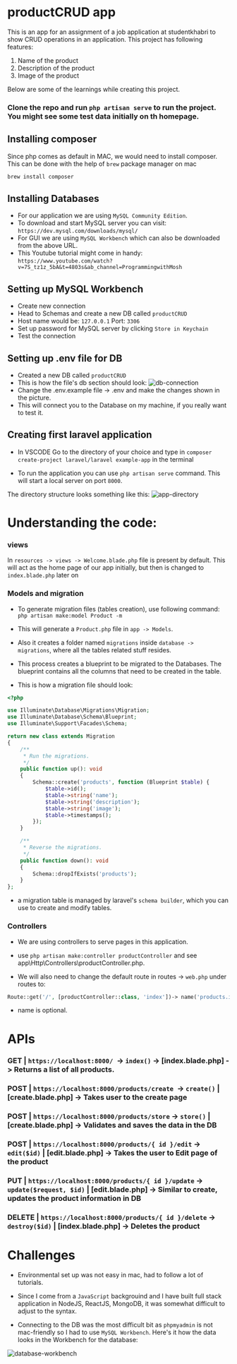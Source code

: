 # productCRUD app

This is an app for an assignment of a job application at studentkhabri to show CRUD operations in an application. This project has following features:

1. Name of the product
2. Description of the product
3. Image of the product

Below are some of the learnings while creating this project.

### Clone the repo and run `php artisan serve` to run the project. You might see some test data initially on th homepage.

## Installing composer

Since php comes as default in MAC, we would need to install composer.
This can be done with the help of `brew` package manager on mac

```bash
brew install composer
```

## Installing Databases

-   For our application we are using `MySQL Community Edition`.
-   To download and start MySQL server you can visit: `https://dev.mysql.com/downloads/mysql/`
-   For GUI we are using `MySQL Workbench` which can also be downloaded from the above URL.
-   This Youtube tutorial might come in handy: `https://www.youtube.com/watch?v=7S_tz1z_5bA&t=4803s&ab_channel=ProgrammingwithMosh`

## Setting up MySQL Workbench

-   Create new connection
-   Head to Schemas and create a new DB called `productCRUD`
-   Host name would be: `127.0.0.1` Port: `3306`
-   Set up password for MySQL server by clicking `Store in Keychain`
-   Test the connection

## Setting up .env file for DB

-   Created a new DB called `productCRUD`
-   This is how the file's db section should look:
    ![db-connection](./Screenshots/db-connection.png)
- Change the .env.example file -> .env and make the changes shown in the picture.
- This will connect you to the Database on my machine, if you really want to test it.

## Creating first laravel application

-   In VSCODE Go to the directory of your choice and type in `composer create-project laravel/laravel example-app` in the terminal

-   To run the application you can use `php artisan serve` command. This will start a local server on port `8000`.

The directory structure looks something like this:
![app-directory](./Screenshots/app-directory.png)

# Understanding the code:

### views

In `resources -> views -> Welcome.blade.php` file is present by default. This will act as the home page of our app initially, but then is changed to `index.blade.php` later on

### Models and migration

-   To generate migration files (tables creation), use following command:
    `php artisan make:model Product -m`
-   This will generate a `Product.php` file in `app -> Models`.

-   Also it creates a folder named `migrations` inside `database -> migrations`, where all the tables related stuff resides.

-   This process creates a blueprint to be migrated to the Databases. The blueprint contains all the columns that need to be created in the table.

-   This is how a migration file should look:

```php
<?php

use Illuminate\Database\Migrations\Migration;
use Illuminate\Database\Schema\Blueprint;
use Illuminate\Support\Facades\Schema;

return new class extends Migration
{
    /**
     * Run the migrations.
     */
    public function up(): void
    {
        Schema::create('products', function (Blueprint $table) {
            $table->id();
            $table->string('name');
            $table->string('description');
            $table->string('image');
            $table->timestamps();
        });
    }

    /**
     * Reverse the migrations.
     */
    public function down(): void
    {
        Schema::dropIfExists('products');
    }
};
```

- a migration table is managed by laravel's `schema builder`, which you can use to create and modify tables.

### Controllers

-   We are using controllers to serve pages in this application.

-   use `php artisan make:controller productController` and see app\Http\Controllers\productController.php.

-   We will also need to change the default route in routes -> `web.php` under routes to:

```php
Route::get('/', [productController::class, 'index'])-> name('products.index');
```

- name is optional.

# APIs

### GET | `https://localhost:8000/ `-> `index()` -> [index.blade.php]  -> Returns a list of all products.

### POST | `https://localhost:8000/products/create `-> `create()` | [create.blade.php]  -> Takes user to the create page

### POST | `https://localhost:8000/products/store` -> `store()` | [create.blade.php] -> Validates and saves the data in the DB

### POST | `https://localhost:8000/products/{ id }/edit` -> `edit($id)` | [edit.blade.php] -> Takes the user to Edit page of the product

### PUT | `https://localhost:8000/products/{ id }/update` -> `update($request, $id)` | [edit.blade.php] -> Similar to create, updates the product information in DB

### DELETE | `https://localhost:8000/products/{ id }/delete` -> `destroy($id)` | [index.blade.php] -> Deletes the product


# Challenges

- Environmental set up was not easy in mac, had to follow a lot of tutorials.

- Since I come from a `JavaScript` backgrouind and I have built full stack application in NodeJS, ReactJS, MongoDB, it was somewhat difficult to adjust to the syntax. 

- Connecting to the DB was the most difficult bit as `phpmyadmin` is not mac-friendly so I had to use `MySQL Workbench`. Here's it how the data looks in the Workbench for the database:

![database-workbench](./Screenshots/database-workbench.png)
